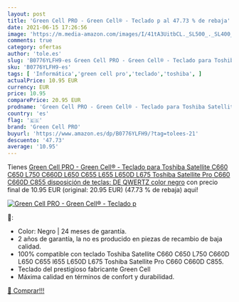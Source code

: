 ```yaml
---
layout: post
title: 'Green Cell PRO - Green Cell® - Teclado p al 47.73 % de rebaja'
date: 2021-06-15 17:26:56
image: 'https://m.media-amazon.com/images/I/41tA3UitbCL._SL500_._SL400_.jpg'
comments: true
category: ofertas
author: 'tole.es'
slug: 'B0776YLFH9-es Green Cell PRO - Green Cell® - Teclado para Toshiba...'
sku: 'B0776YLFH9-es'
tags: [ 'Informática','green cell pro','teclado','toshiba', ]
actualPrice: 10.95 EUR
currency: EUR
price: 10.95
comparePrice: 20.95 EUR
prodname: 'Green Cell PRO - Green Cell® - Teclado para Toshiba Satellite C660 C650 L750 C660D L650 C655 L655 L650D L675 Toshiba Satellite Pro C660 C660D C855  disposición de teclas: DE QWERTZ   color negro'
country: 'es'
flag: '🇪🇸'
brand: 'Green Cell PRO'
buyurl: 'https://www.amazon.es/dp/B0776YLFH9/?tag=tolees-21'
descuento: '47.73'
average: '10.95'
---
```


Tienes [Green Cell PRO - Green Cell® - Teclado para Toshiba Satellite C660 C650 L750 C660D L650 C655 L655 L650D L675 Toshiba Satellite Pro C660 C660D C855  disposición de teclas: DE QWERTZ   color negro](https://www.amazon.es/dp/B0776YLFH9/?tag=tolees-21) con precio final de  10.95 EUR (original: 20.95 EUR) (47.73 %  de rebaja) aqui!

[![Green Cell PRO - Green Cell® - Teclado p](https://m.media-amazon.com/images/I/41tA3UitbCL._SL500_._SL400_.jpg)](https://www.amazon.es/dp/B0776YLFH9/?tag=tolees-21)

🔎:

- Color: Negro | 24 meses de garantía.
- 2 años de garantía, la no es producido en piezas de recambio de baja calidad.
- 100% compatible con teclado Toshiba Satellite C660 C650 L750 C660D L650 C655 l655 L650D L675 Toshiba Satellite Pro C660 C660D C855.
- Teclado del prestigioso fabricante Green Cell
- Máxima calidad en términos de confort y durabilidad.

[🛒 Comprar!!!](https://www.amazon.es/dp/B0776YLFH9/?tag=tolees-21)
